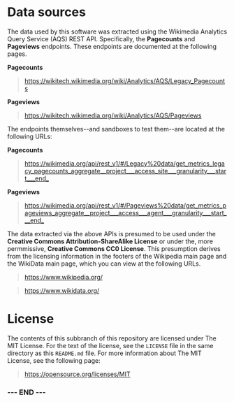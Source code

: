 
# Data sources #

The data used by this software was extracted using the Wikimedia
Analytics Query Service (AQS) REST API. Specifically, the **Pagecounts**
and **Pageviews** endpoints. These endpoints are documented at the
following pages.

**Pagecounts**
>  <https://wikitech.wikimedia.org/wiki/Analytics/AQS/Legacy_Pagecounts>

**Pageviews**
>  <https://wikitech.wikimedia.org/wiki/Analytics/AQS/Pageviews>

The endpoints themselves--and sandboxes to test them--are located at the
following URLs:

**Pagecounts**

>  <https://wikimedia.org/api/rest_v1/#/Legacy%20data/get_metrics_legacy_pagecounts_aggregate__project___access_site___granularity___start___end_>

**Pageviews**
>  <https://wikimedia.org/api/rest_v1/#/Pageviews%20data/get_metrics_pageviews_aggregate__project___access___agent___granularity___start___end_>

The data extracted via the above APIs is presumed to be used under the
**Creative Commons Attribution-ShareAlike License** or under the, more
permmissive, **Creative Commons CC0 License**. This presumption derives
from the licensing information in the footers of the Wikipedia main page
and the WikiData main page, which you can view at the following URLs.

>  <https://www.wikipedia.org/>

>  <https://www.wikidata.org/>


# License #

The contents of this subbranch of this repository are licensed under The
MIT License. For the text of the license, see the `LICENSE` file in the
same directory as this `README.md` file. For more information about The
MIT License, see the following page:

>  <https://opensource.org/licenses/MIT>


### --- END --- ###
 
